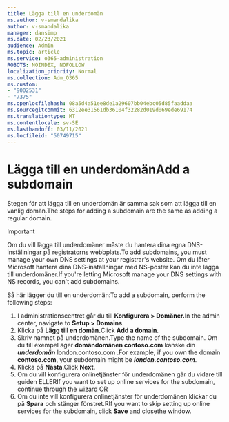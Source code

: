 ```yaml
---
title: Lägga till en underdomän
ms.author: v-smandalika
author: v-smandalika
manager: dansimp
ms.date: 02/23/2021
audience: Admin
ms.topic: article
ms.service: o365-administration
ROBOTS: NOINDEX, NOFOLLOW
localization_priority: Normal
ms.collection: Adm_O365
ms.custom:
- "9002531"
- "7375"
ms.openlocfilehash: 08a5d4a51ee8de1a29607bb04ebc05d85faaddaa
ms.sourcegitcommit: 6312ee31561db36104f32282d019d069ede69174
ms.translationtype: MT
ms.contentlocale: sv-SE
ms.lasthandoff: 03/11/2021
ms.locfileid: "50749715"
---
```

# <a name="add-a-subdomain"></a><span data-ttu-id="e6ba1-102">Lägga till en underdomän</span><span class="sxs-lookup"><span data-stu-id="e6ba1-102">Add a subdomain</span></span>

<span data-ttu-id="e6ba1-103">Stegen för att lägga till en underdomän är samma sak som att lägga till en vanlig domän.</span><span class="sxs-lookup"><span data-stu-id="e6ba1-103">The steps for adding a subdomain are the same as adding a regular domain.</span></span> 

> [!IMPORTANT]
> <span data-ttu-id="e6ba1-104">Om du vill lägga till underdomäner måste du hantera dina egna DNS-inställningar på registratorns webbplats.</span><span class="sxs-lookup"><span data-stu-id="e6ba1-104">To add subdomains, you must manage your own DNS settings at your registrar's website.</span></span> <span data-ttu-id="e6ba1-105">Om du låter Microsoft hantera dina DNS-inställningar med NS-poster kan du inte lägga till underdomäner.</span><span class="sxs-lookup"><span data-stu-id="e6ba1-105">If you're letting Microsoft manage your DNS settings with NS records, you can't add subdomains.</span></span> 

<span data-ttu-id="e6ba1-106">Så här lägger du till en underdomän:</span><span class="sxs-lookup"><span data-stu-id="e6ba1-106">To add a subdomain, perform the following steps:</span></span>

1. <span data-ttu-id="e6ba1-107">I administrationscentret går du till **Konfigurera > Domäner.**</span><span class="sxs-lookup"><span data-stu-id="e6ba1-107">In the admin center, navigate to **Setup > Domains**.</span></span>
2. <span data-ttu-id="e6ba1-108">Klicka på **Lägg till en domän.**</span><span class="sxs-lookup"><span data-stu-id="e6ba1-108">Click **Add a domain**.</span></span>
3. <span data-ttu-id="e6ba1-109">Skriv namnet på underdomänen.</span><span class="sxs-lookup"><span data-stu-id="e6ba1-109">Type the name of the subdomain.</span></span> <span data-ttu-id="e6ba1-110">Om du till exempel äger **domändomänen contoso.com** kanske din **_underdomän_** london.contoso.com .</span><span class="sxs-lookup"><span data-stu-id="e6ba1-110">For example, if you own the domain **contoso.com**, your subdomain might be **_london.contoso.com_**.</span></span>
4. <span data-ttu-id="e6ba1-111">Klicka på **Nästa**.</span><span class="sxs-lookup"><span data-stu-id="e6ba1-111">Click **Next**.</span></span>
5. <span data-ttu-id="e6ba1-112">Om du vill konfigurera onlinetjänster för underdomänen går du vidare till guiden ELLER</span><span class="sxs-lookup"><span data-stu-id="e6ba1-112">If you want to set up online services for the subdomain, continue through the wizard OR</span></span>
6. <span data-ttu-id="e6ba1-113">Om du inte vill konfigurera onlinetjänster för underdomänen klickar du på **Spara** och stänger fönstret.</span><span class="sxs-lookup"><span data-stu-id="e6ba1-113">RIf you want to skip setting up online services for the subdomain, click **Save** and closethe window.</span></span>

